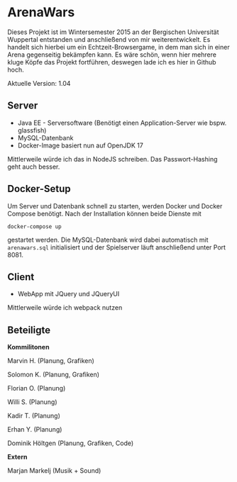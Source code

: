 # ArenaWars
Dieses Projekt ist im Wintersemester 2015 an der Bergischen Universität Wuppertal entstanden und anschließend von mir weiterentwickelt. Es handelt sich hierbei um ein Echtzeit-Browsergame, in dem man sich in einer Arena gegenseitig bekämpfen kann. Es wäre schön, wenn hier mehrere kluge Köpfe das Projekt fortführen, deswegen lade ich es hier in Github hoch.

Aktuelle Version: 1.04

## Server
* Java EE - Serversoftware (Benötigt einen Application-Server wie bspw. glassfish)
* MySQL-Datenbank
* Docker-Image basiert nun auf OpenJDK&nbsp;17

Mittlerweile würde ich das in NodeJS schreiben. Das Passwort-Hashing geht auch besser.

## Docker-Setup

Um Server und Datenbank schnell zu starten, werden Docker und Docker Compose benötigt. Nach der Installation können beide Dienste mit

```
docker-compose up
```

gestartet werden. Die MySQL-Datenbank wird dabei automatisch mit `arenawars.sql` initialisiert und der Spielserver läuft anschließend unter Port 8081.

## Client

* WebApp mit JQuery und JQueryUI

Mittlerweile würde ich webpack nutzen



## Beteiligte

**Kommilitonen**

Marvin H. (Planung, Grafiken)

Solomon K. (Planung, Grafiken)

Florian O. (Planung)

Willi S. (Planung)

Kadir T. (Planung)

Erhan Y. (Planung)

Dominik Höltgen (Planung, Grafiken, Code)

**Extern**

Marjan Markelj (Musik + Sound)
